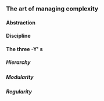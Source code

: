 ### The art of managing complexity
#### Abstraction
#### Discipline
#### The three -Y' s
##### Hierarchy
##### Modularity
##### Regularity